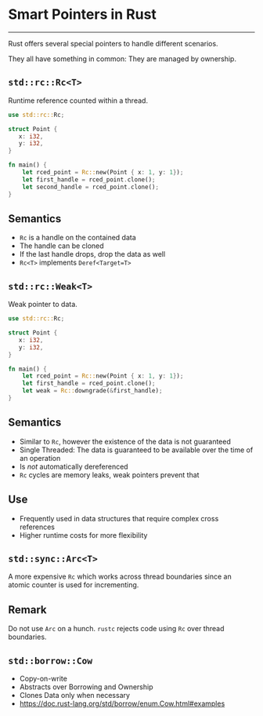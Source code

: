 # Smart Pointers in Rust

---

Rust offers several special pointers to handle different scenarios.

They all have something in common: They are managed by ownership.

## `std::rc::Rc<T>`

Runtime reference counted within a thread.

```rust []
use std::rc::Rc;

struct Point {
   x: i32,
   y: i32,
}

fn main() {
    let rced_point = Rc::new(Point { x: 1, y: 1});
    let first_handle = rced_point.clone();
    let second_handle = rced_point.clone();
}
```

## Semantics

-   `Rc` is a handle on the contained data
-   The handle can be cloned
-   If the last handle drops, drop the data as well
-   `Rc<T>` implements `Deref<Target=T>`

## `std::rc::Weak<T>`

Weak pointer to data.

```rust []
use std::rc::Rc;

struct Point {
   x: i32,
   y: i32,
}

fn main() {
    let rced_point = Rc::new(Point { x: 1, y: 1});
    let first_handle = rced_point.clone();
    let weak = Rc::downgrade(&first_handle);
}
```

## Semantics

-   Similar to `Rc`, however the existence of the data is not guaranteed
-   Single Threaded: The data is guaranteed to be available over the time of an operation
-   Is *not* automatically dereferenced
-   `Rc` cycles are memory leaks, weak pointers prevent that

## Use

-   Frequently used in data structures that require complex cross references
-   Higher runtime costs for more flexibility

## `std::sync::Arc<T>`

A more expensive `Rc` which works across thread boundaries since an atomic counter is used for incrementing.

## Remark

Do not use `Arc` on a hunch. `rustc` rejects code using `Rc` over thread boundaries.

## `std::borrow::Cow`

-   Copy-on-write
-   Abstracts over Borrowing and Ownership
-   Clones Data only when necessary
-   https://doc.rust-lang.org/std/borrow/enum.Cow.html#examples
